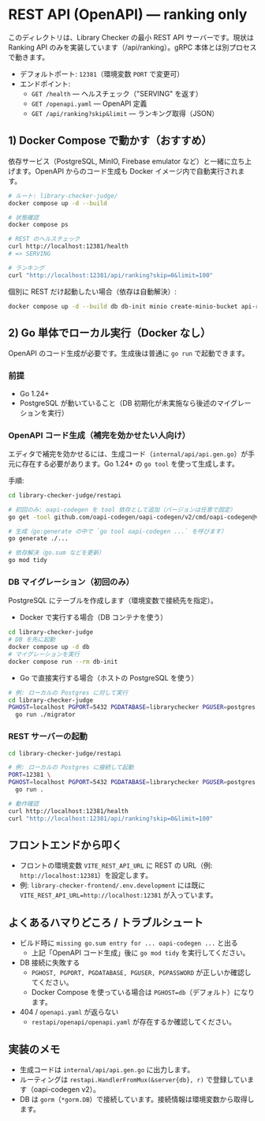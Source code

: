 # REST API (OpenAPI) — ranking only

このディレクトリは、Library Checker の最小 REST API サーバーです。現状は Ranking API のみを実装しています（/api/ranking）。gRPC 本体とは別プロセスで動きます。

- デフォルトポート: `12381`（環境変数 `PORT` で変更可）
- エンドポイント:
  - `GET /health` — ヘルスチェック（"SERVING" を返す）
  - `GET /openapi.yaml` — OpenAPI 定義
  - `GET /api/ranking?skip&limit` — ランキング取得（JSON）

## 1) Docker Compose で動かす（おすすめ）

依存サービス（PostgreSQL, MinIO, Firebase emulator など）と一緒に立ち上げます。OpenAPI からのコード生成も Docker イメージ内で自動実行されます。

```bash
# ルート: library-checker-judge/
docker compose up -d --build

# 状態確認
docker compose ps

# REST のヘルスチェック
curl http://localhost:12381/health
# => SERVING

# ランキング
curl "http://localhost:12381/api/ranking?skip=0&limit=100"
```

個別に REST だけ起動したい場合（依存は自動解決）:

```bash
docker compose up -d --build db db-init minio create-minio-bucket api-rest
```

## 2) Go 単体でローカル実行（Docker なし）

OpenAPI のコード生成が必要です。生成後は普通に `go run` で起動できます。

### 前提
- Go 1.24+
- PostgreSQL が動いていること（DB 初期化が未実施なら後述のマイグレーションを実行）

### OpenAPI コード生成（補完を効かせたい人向け）
エディタで補完を効かせるには、生成コード（`internal/api/api.gen.go`）が手元に存在する必要があります。Go 1.24+ の `go tool` を使って生成します。

手順:
```bash
cd library-checker-judge/restapi

# 初回のみ: oapi-codegen を tool 依存として追加（バージョンは任意で固定）
go get -tool github.com/oapi-codegen/oapi-codegen/v2/cmd/oapi-codegen@v2.4.1

# 生成（go:generate の中で `go tool oapi-codegen ...` を呼びます）
go generate ./...

# 依存解決（go.sum などを更新）
go mod tidy
```

### DB マイグレーション（初回のみ）
PostgreSQL にテーブルを作成します（環境変数で接続先を指定）。

- Docker で実行する場合（DB コンテナを使う）
```bash
cd library-checker-judge
# DB を先に起動
docker compose up -d db
# マイグレーションを実行
docker compose run --rm db-init
```

- Go で直接実行する場合（ホストの PostgreSQL を使う）
```bash
# 例: ローカルの Postgres に対して実行
cd library-checker-judge
PGHOST=localhost PGPORT=5432 PGDATABASE=librarychecker PGUSER=postgres PGPASSWORD=lcdummypassword \
  go run ./migrator
```

### REST サーバーの起動
```bash
cd library-checker-judge/restapi

# 例: ローカルの Postgres に接続して起動
PORT=12381 \
PGHOST=localhost PGPORT=5432 PGDATABASE=librarychecker PGUSER=postgres PGPASSWORD=lcdummypassword \
  go run .

# 動作確認
curl http://localhost:12381/health
curl "http://localhost:12381/api/ranking?skip=0&limit=100"
```

## フロントエンドから叩く
- フロントの環境変数 `VITE_REST_API_URL` に REST の URL（例: `http://localhost:12381`）を設定します。
- 例: `library-checker-frontend/.env.development` には既に `VITE_REST_API_URL=http://localhost:12381` が入っています。

## よくあるハマりどころ / トラブルシュート
- ビルド時に `missing go.sum entry for ... oapi-codegen ...` と出る
  - 上記「OpenAPI コード生成」後に `go mod tidy` を実行してください。
- DB 接続に失敗する
  - `PGHOST, PGPORT, PGDATABASE, PGUSER, PGPASSWORD` が正しいか確認してください。
  - Docker Compose を使っている場合は `PGHOST=db`（デフォルト）になります。
- 404 / `openapi.yaml` が返らない
  - `restapi/openapi/openapi.yaml` が存在するか確認してください。

## 実装のメモ
- 生成コードは `internal/api/api.gen.go` に出力します。
- ルーティングは `restapi.HandlerFromMux(&server{db}, r)` で登録しています（oapi-codegen v2）。
- DB は `gorm`（`*gorm.DB`）で接続しています。接続情報は環境変数から取得します。
